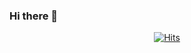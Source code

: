 ### Hi there 👋

<!--
**simyoju/simyoju** is a ✨ _special_ ✨ repository because its `README.md` (this file) appears on your GitHub profile.

Here are some ideas to get you started:

- 🔭 I’m currently working on ...
- 🌱 I’m currently learning ...
- 👯 I’m looking to collaborate on ...
- 🤔 I’m looking for help with ...
- 💬 Ask me about ...
- 📫 How to reach me: ...
- 😄 Pronouns: ...
- ⚡ Fun fact: ...
-->

 <div align=center>
	
  [![Hits]([![Hits](https://hits.seeyoufarm.com/api/count/incr/badge.svg?url=https%3A%2F%2Fgithub.com%2Fsimyoju%2Fhit-counter&count_bg=%23B5CFA2&title_bg=%23555555&icon=&icon_color=%23E7E7E7&title=hits&edge_flat=false)](https://hits.seeyoufarm.com))](https://hits.seeyoufarm.com) 
	
  </div>


